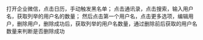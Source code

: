 打开企业微信，点击日历，手动触发黑名单；
点击通讯录，点击搜索，输入用户名，获取列举的用户名的数量；
然后点击第一个用户名，点击更多选项，编辑用户，删除用户，删除成功后，获取列举的用户名数量，通过删除前后获取的用户名数量来判断是否删除成功